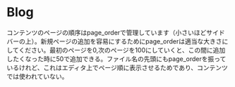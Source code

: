 # Blog

コンテンツのページの順序はpage_orderで管理しています（小さいほどサイドバーの上）。新規ページの追加を容易にするためにpage_orderは適当な大きさにしてください。最初のページを0,次のページを100にしていくと、この間に追加したくなった時に50で追加できる。ファイル名の先頭にもpage_orderを振っているけれど、これはエディタ上でページ順に表示させるためであり、コンテンツでは使われていない。